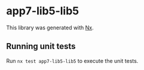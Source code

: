 # app7-lib5-lib5

This library was generated with [Nx](https://nx.dev).

## Running unit tests

Run `nx test app7-lib5-lib5` to execute the unit tests.
